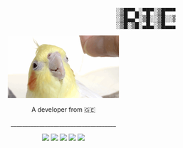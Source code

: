 <pre align="center">
                                            ░▒█▀▀▄░▀█▀░▒█▀▀▀█░▒█▄░▒█░▒█▀▀▀░▒█░░░░█▀▀▄
                                            ░▒█▄▄▀░▒█░░▒█░░▒█░▒█▒█▒█░▒█▀▀▀░▒█░░░▒█▄▄█
                                            ░▒█░▒█░▄█▄░▒█▄▄▄█░▒█░░▀█░▒█▄▄▄░▒█▄▄█▒█░▒█
</pre>

<p align="center">
  <img src="cockatiel.gif" alt="Cockatiel" width="250"/>
</p>

<p align="center">A developer from 🇬🇪</p>

<p align="center">_____________________________________</p>

<p align="center">
  <img src="https://img.shields.io/badge/Unreal%20Engine-313131?style=for-the-badge&logo=unrealengine&logoColor=white" />
  <img src="https://img.shields.io/badge/Linux-FCC624?style=for-the-badge&logo=linux&logoColor=black" />
  <img src="https://img.shields.io/badge/Lua-2C2D72?style=for-the-badge&logo=lua&logoColor=white" />
  <img src="https://img.shields.io/badge/Luau-000000?style=for-the-badge&logo=roblox&logoColor=white" />
  <img src="https://img.shields.io/badge/C%23-239120?style=for-the-badge&logo=c-sharp&logoColor=white" />
</p>
